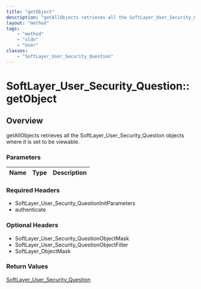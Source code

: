 ```yaml
---
title: "getObject"
description: "getAllObjects retrieves all the SoftLayer_User_Security_Question objects where it is set to be viewable."
layout: "method"
tags:
    - "method"
    - "sldn"
    - "User"
classes:
    - "SoftLayer_User_Security_Question"
---
```

# SoftLayer_User_Security_Question::getObject
## Overview 
getAllObjects retrieves all the SoftLayer_User_Security_Question objects where it is set to be viewable. 

### Parameters 
|Name | Type | Description |
| --- | --- | --- |


### Required Headers
* SoftLayer_User_Security_QuestionInitParameters
* authenticate

### Optional Headers
* SoftLayer_User_Security_QuestionObjectMask
* SoftLayer_User_Security_QuestionObjectFilter
* SoftLayer_ObjectMask

### Return Values
<a href='/reference/datatypes/SoftLayer_User_Security_Question'>SoftLayer_User_Security_Question </a>
